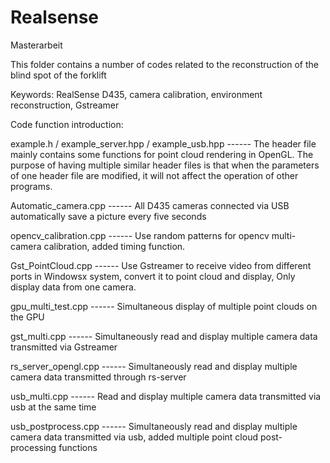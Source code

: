 # Realsense
Masterarbeit


This folder contains a number of codes related to the reconstruction of the blind spot of the forklift

Keywords: RealSense D435, camera calibration, environment reconstruction, Gstreamer



Code function introduction:

example.h / example_server.hpp / example_usb.hpp    ------    The header file mainly contains some functions for point cloud rendering in OpenGL. The purpose of having multiple similar header files is that when the parameters of one header file are modified, it will not affect the operation of other programs.

Automatic_camera.cpp      ------     All D435 cameras connected via USB automatically save a picture every five seconds

opencv_calibration.cpp    ------     Use random patterns for opencv multi-camera calibration, added timing function.

Gst_PointCloud.cpp        ------     Use Gstreamer to receive video from different ports in Windowsx system, convert it to point cloud and display, Only display data from one camera.

gpu_multi_test.cpp     ------     Simultaneous display of multiple point clouds on the GPU

gst_multi.cpp       ------      Simultaneously read and display multiple camera data transmitted via Gstreamer

rs_server_opengl.cpp      ------      Simultaneously read and display multiple camera data transmitted through rs-server

usb_multi.cpp   ------      Read and display multiple camera data transmitted via usb at the same time

usb_postprocess.cpp      ------     Simultaneously read and display multiple camera data transmitted via usb, added multiple point cloud post-processing functions




